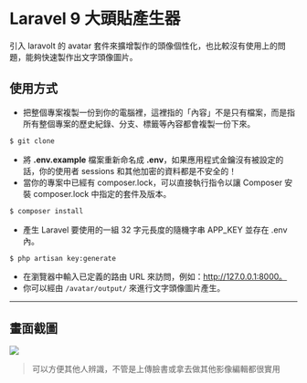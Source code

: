 # Laravel 9 大頭貼產生器

引入 laravolt 的 avatar 套件來擴增製作的頭像個性化，也比較沒有使用上的問題，能夠快速製作出文字頭像圖片。

## 使用方式
- 把整個專案複製一份到你的電腦裡，這裡指的「內容」不是只有檔案，而是指所有整個專案的歷史紀錄、分支、標籤等內容都會複製一份下來。
```sh
$ git clone
```
- 將 __.env.example__ 檔案重新命名成 __.env__，如果應用程式金鑰沒有被設定的話，你的使用者 sessions 和其他加密的資料都是不安全的！
- 當你的專案中已經有 composer.lock，可以直接執行指令以讓 Composer 安裝 composer.lock 中指定的套件及版本。
```sh
$ composer install
```
- 產⽣ Laravel 要使用的一組 32 字元長度的隨機字串 APP_KEY 並存在 .env 內。
```sh
$ php artisan key:generate
```
- 在瀏覽器中輸入已定義的路由 URL 來訪問，例如：http://127.0.0.1:8000。
- 你可以經由 `/avatar/output/` 來進行文字頭像圖片產生。

----
## 畫面截圖
![](https://i.imgur.com/VoddRQX.png)
> 可以方便其他人辨識，不管是上傳臉書或拿去做其他影像編輯都很實用
